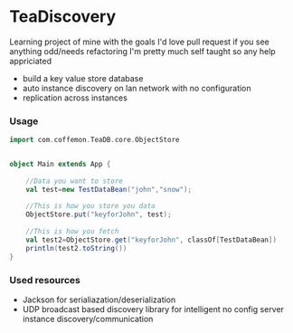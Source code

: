 TeaDiscovery
============
Learning project of mine with the goals
I'd love pull request if you see anything odd/needs refactoring I'm pretty much self taught so any help appriciated

 *  build a key value store database 
 *  auto instance discovery on lan network with no configuration
 *  replication across instances

### Usage
```scala
import com.coffemon.TeaDB.core.ObjectStore


object Main extends App {
  
	//Data you want to store
	val test=new TestDataBean("john","snow");
	
	//This is how you store you data
	ObjectStore.put("keyforJohn", test);
	
	//This is how you fetch
	val test2=ObjectStore.get("keyforJohn", classOf[TestDataBean])
	println(test2.toString())
}
```

### Used resources
 *  Jackson for serialiazation/deserialization
 *  UDP broadcast based discovery library for intelligent no config server instance discovery/communication
